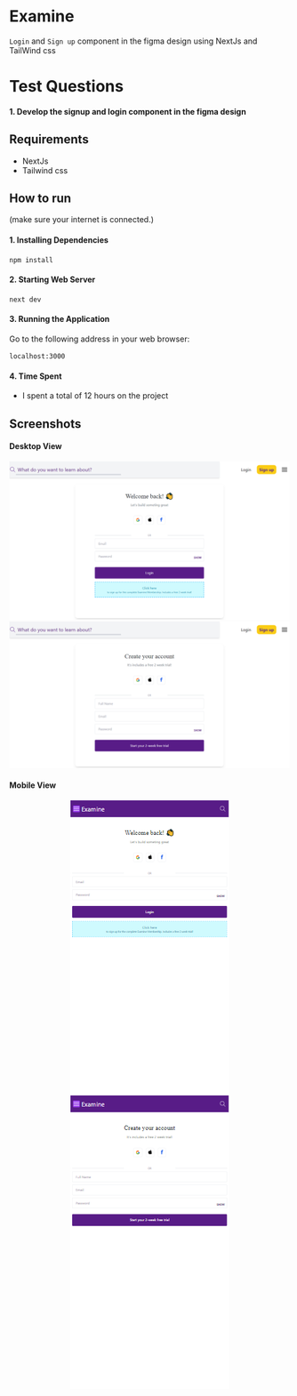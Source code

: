 # Examine

`Login` and `Sign up` component in the figma design using NextJs and TailWind css

# Test Questions

#### 1. Develop the signup and login component in the figma design


## Requirements
* NextJs
* Tailwind css

## How to run
(make sure your internet is connected.)

#### 1. Installing Dependencies
```
npm install
```

#### 2. Starting Web Server
```
next dev
```

#### 3. Running the Application
Go to the following address in your web browser: 
```
localhost:3000
```

#### 4. Time Spent 
* I spent a total of 12 hours on the project

## Screenshots

#### Desktop View

<p align="center">

  <img src="https://github.com/Benedict-Kpaduwa/Examine/blob/main/screenshots/LoginPage.png" />
  <img src="https://github.com/Benedict-Kpaduwa/Examine/blob/main/screenshots/SignUpPage.png" />
    
</p>

#### Mobile View

<p align="center">
  
  <img src="https://github.com/Benedict-Kpaduwa/Examine/blob/main/screenshots/LoginMobileView.png" />
  <img src="https://github.com/Benedict-Kpaduwa/Examine/blob/main/screenshots/SignUpMobileView.png" />
  
</p>